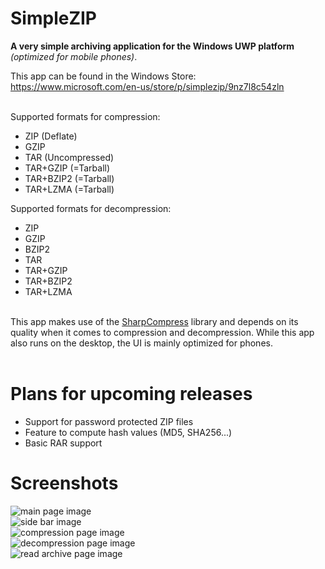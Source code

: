 # SimpleZIP

<b>A very simple archiving application for the Windows UWP platform</b> *(optimized for mobile phones)*.

This app can be found in the Windows Store: https://www.microsoft.com/en-us/store/p/simplezip/9nz7l8c54zln

<br />Supported formats for compression:
  - ZIP (Deflate)
  - GZIP
  - TAR (Uncompressed)
  - TAR+GZIP (=Tarball)
  - TAR+BZIP2 (=Tarball)
  - TAR+LZMA (=Tarball)
  
Supported formats for decompression:
  - ZIP
  - GZIP
  - BZIP2
  - TAR
  - TAR+GZIP
  - TAR+BZIP2
  - TAR+LZMA

<br />This app makes use of the <a href="https://github.com/adamhathcock/sharpcompress">SharpCompress</a> library and depends on its quality when it comes to compression and decompression. While this app also runs on the desktop, the UI is mainly optimized for phones.
<br /><br />

# Plans for upcoming releases

  - Support for password protected ZIP files
  - Feature to compute hash values (MD5, SHA256...)
  - Basic RAR support

# Screenshots

<img src="https://homepages.fhv.at/mfu7609/images/simplezip_main.PNG" alt="main page image"/><br />
<img src="https://homepages.fhv.at/mfu7609/images/simplezip_sidebar.PNG" alt="side bar image"/><br />
<img src="https://homepages.fhv.at/mfu7609/images/simplezip_compression.PNG" alt="compression page image"/><br />
<img src="https://homepages.fhv.at/mfu7609/images/simplezip_decompression.PNG" alt="decompression page image"/><br />
<img src="https://homepages.fhv.at/mfu7609/images/simplezip_readarchive.PNG" alt="read archive page image"/>
